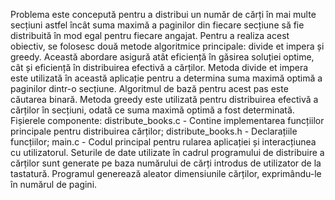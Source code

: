 Problema este concepută pentru a distribui un număr de cărți în mai multe secțiuni astfel încât suma maximă a paginilor din fiecare secțiune să fie distribuită în mod egal pentru fiecare angajat. 
Pentru a realiza acest obiectiv, se folosesc două metode algoritmice principale: divide et impera și greedy. Această abordare asigură atât eficiență în găsirea soluției optime, cât și eficiență în distribuirea efectivă a cărților.
Metoda divide et impera este utilizată în această aplicație pentru a determina suma maximă optimă a paginilor dintr-o secțiune. Algoritmul de bază pentru acest pas este căutarea binară.
Metoda greedy este utilizată pentru distribuirea efectivă a cărților în secțiuni, odată ce suma maximă optimă a fost determinată.
Fișierele componente:
 distribute_books.c - Contine implementarea funcțiilor principale pentru distribuirea cărților;
 distribute_books.h - Declarațiile funcțiilor;
 main.c - Codul principal pentru rularea aplicației și interacțiunea cu utilizatorul.
Seturile de date utilizate în cadrul programului de distribuire a cărților sunt generate pe baza numărului de cărți introdus de utilizator de la tastatură. Programul generează aleator dimensiunile cărților, exprimându-le în numărul de pagini.
